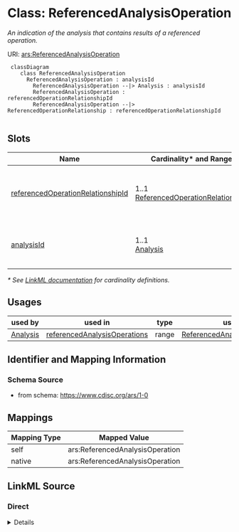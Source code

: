 # Class: ReferencedAnalysisOperation

_An indication of the analysis that contains results of a referenced operation._




URI: [ars:ReferencedAnalysisOperation](https://www.cdisc.org/ars/1-0/ReferencedAnalysisOperation)




```mermaid
 classDiagram
    class ReferencedAnalysisOperation
      ReferencedAnalysisOperation : analysisId
        ReferencedAnalysisOperation --|> Analysis : analysisId
        ReferencedAnalysisOperation : referencedOperationRelationshipId
        ReferencedAnalysisOperation --|> ReferencedOperationRelationship : referencedOperationRelationshipId
        
```


<!-- no inheritance hierarchy -->


## Slots

| Name | Cardinality* and Range | Description | Inheritance |
| ---  | --- | --- | --- |
| [referencedOperationRelationshipId](referencedOperationRelationshipId.md) | 1..1 <br/> [ReferencedOperationRelationship](ReferencedOperationRelationship.md) | The identifier of the defined referenced operation relationship | direct |
| [analysisId](analysisId.md) | 1..1 <br/> [Analysis](Analysis.md) | The identifier of the referenced analysis | direct |

_* See [LinkML documentation](https://linkml.io/linkml/schemas/slots.html#slot-cardinality) for cardinality definitions._




## Usages

| used by | used in | type | used |
| ---  | --- | --- | --- |
| [Analysis](Analysis.md) | [referencedAnalysisOperations](referencedAnalysisOperations.md) | range | [ReferencedAnalysisOperation](ReferencedAnalysisOperation.md) |






## Identifier and Mapping Information







### Schema Source


* from schema: https://www.cdisc.org/ars/1-0





## Mappings

| Mapping Type | Mapped Value |
| ---  | ---  |
| self | ars:ReferencedAnalysisOperation |
| native | ars:ReferencedAnalysisOperation |





## LinkML Source

<!-- TODO: investigate https://stackoverflow.com/questions/37606292/how-to-create-tabbed-code-blocks-in-mkdocs-or-sphinx -->

### Direct

<details>
```yaml
name: ReferencedAnalysisOperation
description: An indication of the analysis that contains results of a referenced operation.
from_schema: https://www.cdisc.org/ars/1-0
rank: 1000
slots:
- referencedOperationRelationshipId
- analysisId
slot_usage:
  analysisId:
    name: analysisId
    domain_of:
    - OrderedListItem
    - ReferencedOperationRelationship
    - ReferencedAnalysisOperation
    required: true

```
</details>

### Induced

<details>
```yaml
name: ReferencedAnalysisOperation
description: An indication of the analysis that contains results of a referenced operation.
from_schema: https://www.cdisc.org/ars/1-0
rank: 1000
slot_usage:
  analysisId:
    name: analysisId
    domain_of:
    - OrderedListItem
    - ReferencedOperationRelationship
    - ReferencedAnalysisOperation
    required: true
attributes:
  referencedOperationRelationshipId:
    name: referencedOperationRelationshipId
    description: The identifier of the defined referenced operation relationship.
    from_schema: https://www.cdisc.org/ars/1-0
    rank: 1000
    alias: referencedOperationRelationshipId
    owner: ReferencedAnalysisOperation
    domain_of:
    - ReferencedAnalysisOperation
    range: ReferencedOperationRelationship
    required: true
    inlined: false
  analysisId:
    name: analysisId
    description: The identifier of the referenced analysis.
    from_schema: https://www.cdisc.org/ars/1-0
    rank: 1000
    multivalued: false
    alias: analysisId
    owner: ReferencedAnalysisOperation
    domain_of:
    - OrderedListItem
    - ReferencedOperationRelationship
    - ReferencedAnalysisOperation
    range: Analysis
    required: true
    inlined: false

```
</details>